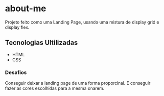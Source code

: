 # about-me
Projeto feito como uma Landing Page, usando uma mistura de display grid e display flex.

## Tecnologias Ultilizadas
- HTML
- CSS

### Desafios
Conseguir deixar a landing page de uma forma proporcinal.
E conseguir fazer as cores escolhidas para a mesma onarem.
